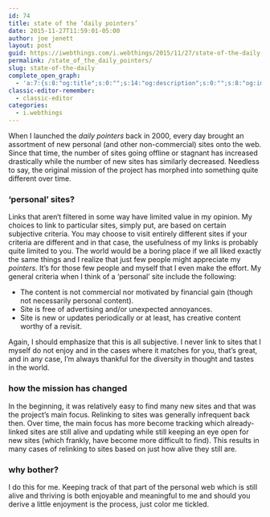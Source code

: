```yaml
---
id: 74
title: state of the ‘daily pointers’
date: 2015-11-27T11:59:01-05:00
author: joe jenett
layout: post
guid: https://iwebthings.com/i.webthings/2015/11/27/state-of-the-daily-pointers/
permalink: /state_of_the_daily_pointers/
slug: state-of-the-daily
complete_open_graph:
  - 'a:7:{s:8:"og:title";s:0:"";s:14:"og:description";s:0:"";s:8:"og:image";s:0:"";s:7:"og:type";s:0:"";s:12:"twitter:card";s:7:"summary";s:19:"twitter:description";s:0:"";s:15:"twitter:creator";s:0:"";}'
classic-editor-remember:
  - classic-editor
categories:
  - i.webthings
---
```

When I launched the _daily pointers_ back in 2000, every day brought an assortment of new personal (and other non-commercial) sites onto the web. Since that time, the number of sites going offline or stagnant has increased drastically while the number of new sites has similarly decreased. Needless to say, the original mission of the project has morphed into something quite different over time.

### ‘personal’ sites?

Links that aren‘t filtered in some way have limited value in my opinion. My choices to link to particular sites, simply put, are based on certain subjective criteria. You may choose to visit entirely different sites if your criteria are different and in that case, the usefulness of my links is probably quite limited to you. The world would be a boring place if we all liked exactly the same things and I realize that just few people might appreciate my _pointers_. It’s for those few people and myself that I even make the effort. My general criteria when I think of a ‘personal’ site include the following:

  * The content is not commercial nor motivated by financial gain (though not necessarily personal content).
  * Site is free of advertising and/or unexpected annoyances.
  * Site is new or updates periodically or at least, has creative content worthy of a revisit.

Again, I should emphasize that this is all subjective. I never link to sites that I myself do not enjoy and in the cases where it matches for you, that’s great, and in any case, I’m always thankful for the diversity in thought and tastes in the world.

### how the mission has changed

In the beginning, it was relatively easy to find many new sites and that was the project’s main focus. Relinking to sites was generally infrequent back then. Over time, the main focus has more become tracking which already-linked sites are still alive and updating while still keeping an eye open for new sites (which frankly, have become more difficult to find). This results in many cases of relinking to sites based on just how alive they still are.

### why bother?

I do this for me. Keeping track of that part of the personal web which is still alive and thriving is both enjoyable and meaningful to me and should you derive a little enjoyment is the process, just color me tickled.